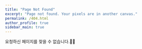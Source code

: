 ```yaml
---
title: "Page Not Found"
excerpt: "Page not found. Your pixels are in another canvas."
permalink: /404.html
author_profile: true
sidebar_main: true
---
```


요청하신 페이지를 찾을 수 없습니다.🤷‍♂️
